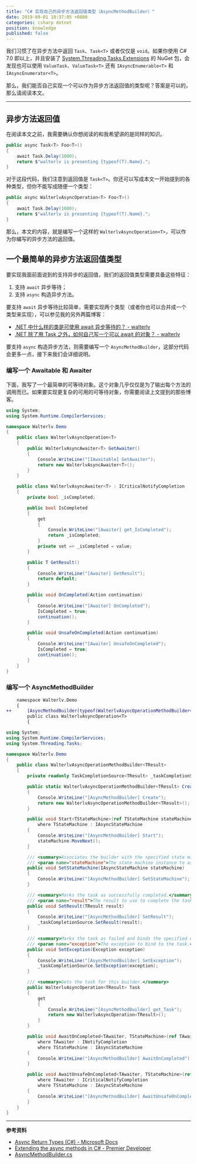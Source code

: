 ```yaml
---
title: "C# 实现自己的异步方法返回值类型（AsyncMethodBuilder）"
date: 2019-09-01 18:37:05 +0800
categories: csharp dotnet
position: knowledge
published: false
---
```


我们习惯了在异步方法中返回 `Task`、`Task<T>` 或者仅仅是 `void`。如果你使用 C# 7.0 即以上，并且安装了 [System.Threading.Tasks.Extensions](https://www.nuget.org/packages/System.Threading.Tasks.Extensions/) 的 NuGet 包，会发现也可以使用 `ValueTask`、`ValueTask<T>` 还有 `IAsyncEnumerable<T>` 和 `IAsyncEnumerator<T>`。

那么，我们能否自己实现一个可以作为异步方法返回值的类型呢？答案是可以的，那么请阅读本文。

---

<div id="toc"></div>

## 异步方法返回值

在阅读本文之前，我需要确认你想阅读的和我希望讲的是同样的知识。

```csharp
public async Task<T> Foo<T>()
{
    await Task.Delay(1000);
    return $"walterlv is presenting {typeof(T).Name}.";
}
```

对于这段代码，我们注意到返回值是 `Task<T>`。你还可以写成本文一开始提到的各种类型，但你不能写成随便一个类型：

```csharp
public async WalterlvAsyncOperation<T> Foo<T>()
{
    await Task.Delay(1000);
    return $"walterlv is presenting {typeof(T).Name}.";
}
```

那么，本文的内容，就是编写一个这样的 `WalterlvAsyncOperation<T>`，可以作为你编写的异步方法的返回值。

## 一个最简单的异步方法返回值类型

要实现我面前面说到的支持异步的返回值，我们的返回值类型需要具备这些特征：

1. 支持 `await` 异步等待；
1. 支持 `async` 构造异步方法。

要支持 `await` 异步等待比较简单，需要实现两个类型（或者你也可以合并成一个类型来实现），可以参见我的另外两篇博客：

- [.NET 中什么样的类是可使用 await 异步等待的？ - walterlv](/post/what-is-an-awaiter.html)
- [.NET 除了用 Task 之外，如何自己写一个可以 await 的对象？ - walterlv](/post/understand-and-write-custom-awaiter.html)

要支持 `async` 构造异步方法，则需要编写一个 `AsyncMethodBuilder`，这部分代码会更多一点，接下来我们会详细说明。

### 编写一个 Awaitable 和 Awaiter

下面，我写了一个最简单的可等待对象。这个对象几乎仅仅是为了输出每个方法的调用而已。如果要实现更复杂的可用的可等待对象，你需要阅读上文提到的那些博客。

```csharp
using System;
using System.Runtime.CompilerServices;

namespace Walterlv.Demo
{
    public class WalterlvAsyncOperation<T>
    {
        public WalterlvAsyncAwaiter<T> GetAwaiter()
        {
            Console.WriteLine("[IAwaitable] GetAwaiter");
            return new WalterlvAsyncAwaiter<T>();
        }
    }

    public class WalterlvAsyncAwaiter<T> : ICriticalNotifyCompletion
    {
        private bool _isCompleted;

        public bool IsCompleted
        {
            get
            {
                Console.WriteLine("[Awaiter] get_IsCompleted");
                return _isCompleted;
            }
            private set => _isCompleted = value;
        }

        public T GetResult()
        {
            Console.WriteLine("[Awaiter] GetResult");
            return default;
        }

        public void OnCompleted(Action continuation)
        {
            Console.WriteLine("[Awaiter] OnCompleted");
            IsCompleted = true;
            continuation();
        }

        public void UnsafeOnCompleted(Action continuation)
        {
            Console.WriteLine("[Awaiter] UnsafeOnCompleted");
            IsCompleted = true;
            continuation();
        }
    }
}
```

### 编写一个 AsyncMethodBuilder



```diff
    namespace Walterlv.Demo
    {
++      [AsyncMethodBuilder(typeof(WalterlvAsyncOperationMethodBuilder<>))]
        public class WalterlvAsyncOperation<T>
        {
```

```csharp
using System;
using System.Runtime.CompilerServices;
using System.Threading.Tasks;

namespace Walterlv.Demo
{
    public class WalterlvAsyncOperationMethodBuilder<TResult>
    {
        private readonly TaskCompletionSource<TResult> _taskCompletionSource = new TaskCompletionSource<TResult>();

        public static WalterlvAsyncOperationMethodBuilder<TResult> Create()
        {
            Console.WriteLine("[AsyncMethodBuilder] Create");
            return new WalterlvAsyncOperationMethodBuilder<TResult>();
        }

        public void Start<TStateMachine>(ref TStateMachine stateMachine)
            where TStateMachine : IAsyncStateMachine
        {
            Console.WriteLine("[AsyncMethodBuilder] Start");
            stateMachine.MoveNext();
        }

        /// <summary>Associates the builder with the specified state machine.</summary>
        /// <param name="stateMachine">The state machine instance to associate with the builder.</param>
        public void SetStateMachine(IAsyncStateMachine stateMachine)
        {
            Console.WriteLine("[AsyncMethodBuilder] SetStateMachine");
        }

        /// <summary>Marks the task as successfully completed.</summary>
        /// <param name="result">The result to use to complete the task.</param>
        public void SetResult(TResult result)
        {
            Console.WriteLine("[AsyncMethodBuilder] SetResult");
            _taskCompletionSource.SetResult(result);
        }

        /// <summary>Marks the task as failed and binds the specified exception to the task.</summary>
        /// <param name="exception">The exception to bind to the task.</param>
        public void SetException(Exception exception)
        {
            Console.WriteLine("[AsyncMethodBuilder] SetException");
            _taskCompletionSource.SetException(exception);
        }

        /// <summary>Gets the task for this builder.</summary>
        public WalterlvAsyncOperation<TResult> Task
        {
            get
            {
                Console.WriteLine("[AsyncMethodBuilder] get_Task");
                return new WalterlvAsyncOperation<TResult>();
            }
        }

        public void AwaitOnCompleted<TAwaiter, TStateMachine>(ref TAwaiter awaiter, ref TStateMachine stateMachine)
            where TAwaiter : INotifyCompletion
            where TStateMachine : IAsyncStateMachine
        {
            Console.WriteLine("[AsyncMethodBuilder] AwaitOnCompleted");
        }

        public void AwaitUnsafeOnCompleted<TAwaiter, TStateMachine>(ref TAwaiter awaiter, ref TStateMachine stateMachine)
            where TAwaiter : ICriticalNotifyCompletion
            where TStateMachine : IAsyncStateMachine
        {
            Console.WriteLine("[AsyncMethodBuilder] AwaitUnsafeOnCompleted");
        }
    }
}
```

---

**参考资料**

- [Async Return Types (C#) - Microsoft Docs](https://docs.microsoft.com/en-us/dotnet/csharp/programming-guide/concepts/async/async-return-types)
- [Extending the async methods in C# - Premier Developer](https://devblogs.microsoft.com/premier-developer/extending-the-async-methods-in-c/)
- [AsyncMethodBuilder.cs](https://referencesource.microsoft.com/#mscorlib/system/runtime/compilerservices/AsyncMethodBuilder.cs)
